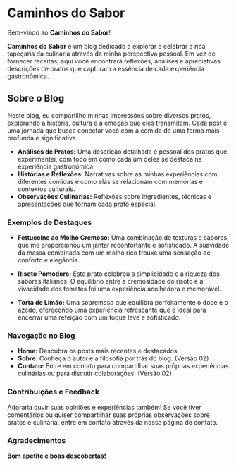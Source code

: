 # Caminhos do Sabor

Bem-vindo ao **Caminhos do Sabor**!

**Caminhos do Sabor** é um blog dedicado a explorar e celebrar a rica tapeçaria da culinária através da minha perspectiva pessoal. Em vez de fornecer receitas, aqui você encontrará reflexões, análises e apreciativas descrições de pratos que capturam a essência de cada experiência gastronômica.

## Sobre o Blog

Neste blog, eu compartilho minhas impressões sobre diversos pratos, explorando a história, cultura e a emoção que eles transmitem. Cada post é uma jornada que busca conectar você com a comida de uma forma mais profunda e significativa.

- **Análises de Pratos:** Uma descrição detalhada e pessoal dos pratos que experimentei, com foco em como cada um deles se destaca na experiência gastronômica.
- **Histórias e Reflexões:** Narrativas sobre as minhas experiências com diferentes comidas e como elas se relacionam com memórias e contextos culturais.
- **Observações Culinárias:** Reflexões sobre ingredientes, técnicas e apresentações que tornam cada prato especial.

### Exemplos de Destaques

- **Fettuccine ao Molho Cremoso:** Uma combinação de texturas e sabores que me proporcionou um jantar reconfortante e sofisticado. A suavidade da massa combinada com um molho rico trouxe uma sensação de conforto e elegância.

- **Risoto Pomodoro:** Este prato celebrou a simplicidade e a riqueza dos sabores italianos. O equilíbrio entre a cremosidade do risoto e a vivacidade dos tomates foi uma experiência acolhedora e memorável.

- **Torta de Limão:** Uma sobremesa que equilibra perfeitamente o doce e o azedo, oferecendo uma experiência refrescante que é ideal para encerrar uma refeição com um toque leve e sofisticado.

### Navegação no Blog

- **Home:** Descubra os posts mais recentes e destacados.
- **Sobre:** Conheça o autor e a filosofia por trás do blog. (Versão 02)
- **Contato:** Entre em contato para compartilhar suas próprias experiências culinárias ou para discutir colaborações. (Versão 02) 

### Contribuições e Feedback

Adoraria ouvir suas opiniões e experiências também! Se você tiver comentários ou quiser compartilhar suas próprias observações sobre pratos e culinária, entre em contato através da nossa página de contato.

### Agradecimentos

**Bom apetite e boas descobertas!**
